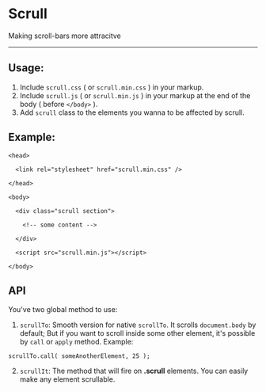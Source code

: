 # Scrull

Making scroll-bars more attracitve

___

## Usage:

1. Include `scrull.css` ( or `scrull.min.css` ) in your markup.
2. Include `scrull.js` ( or `scrull.min.js` ) in your markup at the end of the body ( before `</body>` ).
3. Add `scrull` class to the elements you wanna to be affected by scrull.

## Example:

```
<head>

  <link rel="stylesheet" href="scrull.min.css" />

</head>

<body>

  <div class="scrull section">

    <!-- some content -->

  </div>

  <script src="scrull.min.js"></script>

</body>
```

## API

You've two global method to use:

1. `scrullTo`: Smooth version for native `scrollTo`. It scrolls `document.body` by default; But if you want to scroll inside some other element, it's possible by `call` or `apply` method. Example:

 ```
scrullTo.call( someAnotherElement, 25 );
```
2. `scrullIt`: The method that will fire on **.scrull** elements. You can easily make any element scrullable.
